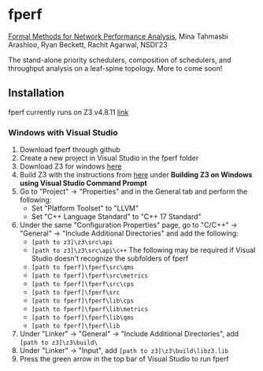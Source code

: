 # fperf

[Formal Methods for Network Performance Analysis](https://mina.arashloo.net/docs/fperf.pdf), Mina Tahmasbi Arashloo, Ryan Beckett, Rachit Agarwal, NSDI'23



The stand-alone priority schedulers, composition of schedulers, and throughput analysis on a leaf-spine topology. More to come soon!

## Installation
fperf currently runs on Z3 v4.8.11 [link](https://github.com/Z3Prover/z3/releases/tag/z3-4.8.11)

### Windows with Visual Studio
1. Download fperf through github
2. Create a new project in Visual Studio in the fperf folder
3. Download Z3 for windows [here](https://github.com/Z3Prover/z3/releases/tag/z3-4.8.11)
4. Build Z3 with the instructions from [here](https://github.com/exercism/z3/blob/main/docs/INSTALLATION.md) under **Building Z3 on Windows using Visual Studio Command Prompt**
5. Go to "Project" -> "Properties" and in the General tab and perform the following:
	- Set "Platform Toolset" to "LLVM"
	- Set "C++ Language Standard" to "C++ 17 Standard"
6. Under the same "Configuration Properties" page, go to "C/C++" -> "General" -> "Include Additional Directories" and add the following:
	- `[path to z3]\z3\src\api`
	- `[path to z3]\z3\src\api\c++`
	  The following may be required if Visual Studio doesn't recognize the subfolders of fperf
	- `[path to fperf]\fperf\src\qms`
	- `[path to fperf]\fperf\src\metrics`
	- `[path to fperf]\fperf\src\cps`
	- `[path to fperf]\fperf\src`
	- `[path to fperf]\fperf\lib\cps`
	- `[path to fperf]\fperf\lib\metrics`
	- `[path to fperf]\fperf\lib\qms`
	- `[path to fperf]\fperf\lib`
7. Under "Linker" -> "General" -> "Include Additional Directories", add `[path to z3]\z3\build\`
8. Under "Linker" -> "Input", add `[path to z3]\z3\build\libz3.lib`
9. Press the green arrow in the top bar of Visual Studio to run fperf